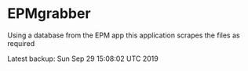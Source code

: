 # EPMgrabber
Using a database from the EPM app this application scrapes the files as required


Latest backup: Sun Sep 29 15:08:02 UTC 2019
